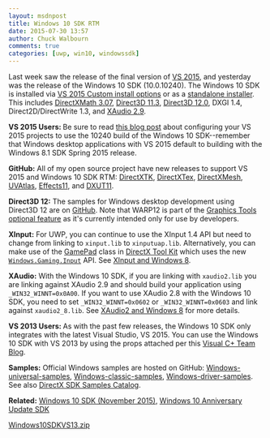 ```yaml
---
layout: msdnpost
title: Windows 10 SDK RTM
date: 2015-07-30 13:57
author: Chuck Walbourn
comments: true
categories: [uwp, win10, windowssdk]
---
```

Last week saw the release of the final version of <a href="https://walbourn.github.io/visual-studio-2015-rtm/">VS 2015</a>, and yesterday was the release of the Windows 10 SDK (10.0.10240). The Windows 10 SDK is installed via <a href="https://devblogs.microsoft.com/somasegar/building-apps-for-windows-10-with-visual-studio-2015/">VS 2015 Custom install options</a> or as a <a href="https://go.microsoft.com/fwlink/p/?LinkId=619296">standalone installer</a>. This includes <a href="https://walbourn.github.io/directxmath-3-07/">DirectXMath 3.07</a>, <a href="https://docs.microsoft.com/en-us/windows/desktop/direct3d11/direct3d-11-3-features">Direct3D 11.3</a>, <a href="https://docs.microsoft.com/en-us/windows/desktop/direct3d12/direct3d-12-graphics">Direct3D 12.0</a>, DXGI 1.4, Direct2D/DirectWrite 1.3, and <a href="https://docs.microsoft.com/en-us/windows/desktop/xaudio2/xaudio2-versions">XAudio 2.9</a>.
<!--more-->

<strong>VS 2015 Users: </strong>Be sure to read <a href="https://devblogs.microsoft.com/cppblog/developing-for-windows-10-with-visual-c-2015/">this blog post</a> about configuring your VS 2015 projects to use the 10240 build of the Windows 10 SDK--remember that Windows desktop applications with VS 2015 default to building with the Windows 8.1 SDK Spring 2015 release.

<strong>GitHub:</strong> All of my open source project have new releases to support VS 2015 and Windows 10 SDK RTM: <a href="https://github.com/Microsoft/DirectXTK">DirectXTK</a>, <a href="https://github.com/Microsoft/DirectXTex">DirectXTex</a>, <a href="https://github.com/Microsoft/DirectXMesh">DirectXMesh</a>, <a href="https://github.com/Microsoft/UVAtlas">UVAtlas</a>, <a href="https://github.com/Microsoft/FX11">Effects11</a>, and <a href="https://github.com/Microsoft/DXUT">DXUT11</a>.

<strong>Direct3D 12:</strong> The samples for Windows desktop development using Direct3D 12 are on <a href="https://github.com/Microsoft/DirectX-Graphics-Samples/">GitHub</a>. Note that WARP12 is part of the <a href="https://devblogs.microsoft.com/cppblog/visual-studio-2015-and-graphics-tools-for-windows-10/">Graphics Tools optional feature</a> as it's currently intended only for use by developers.

<strong>XInput:</strong> For UWP, you can continue to use the XInput 1.4 API but need to change from linking to <code>xinput.lib</code> to <code>xinputuap.lib</code>. Alternatively, you can make use of the <a href="https://walbourn.github.io/directx-tool-kit-now-with-gamepads/">GamePad</a> class in <a href="https://github.com/Microsoft/DirectXTK">DirectX Tool Kit</a>  which uses the new <code><a href="https://msdn.microsoft.com/en-us/library/windows/apps/windows.gaming.input">Windows.Gaming.Input</a></code> API. See <a href="https://walbourn.github.io/xinput-and-windows-8/">XInput and Windows 8</a>.

<strong>XAudio:</strong> With the Windows 10 SDK, if you are linking with <code>xaudio2.lib</code> you are linking against XAudio 2.9 and should build your application using ``_WIN32_WINNT=0x0A00``. If you want to use XAudio 2.8 with the Windows 10 SDK, you need to set ``_WIN32_WINNT=0x0602`` or ``_WIN32_WINNT=0x0603`` and link against <code>xaudio2_8.lib</code>. See <a href="https://walbourn.github.io/xaudio2-and-windows-8/">XAudio2 and Windows 8</a> for more details.

<strong>VS 2013 Users: </strong>As with the past few releases, the Windows 10 SDK only integrates with the latest Visual Studio, VS 2015. You can use the Windows 10 SDK with VS 2013 by using the props attached per this <a href="https://devblogs.microsoft.com/cppblog/using-the-windows-8-sdk-with-visual-studio-2010-configuring-multiple-projects/">Visual C+ Team Blog</a>.

<strong>Samples:</strong> Official Windows samples are hosted on GitHub: <a href="https://github.com/Microsoft/Windows-universal-samples">Windows-universal-samples</a>, <a href="https://github.com/Microsoft/Windows-classic-samples">Windows-classic-samples</a>, <a href="https://github.com/Microsoft/Windows-driver-samples">Windows-driver-samples</a>. See also <a href="https://walbourn.github.io/directx-sdk-samples-catalog/">DirectX SDK Samples Catalog</a>.

<strong>Related:</strong> <a href="https://walbourn.github.io/windows-10-sdk-november-2015/">Windows 10 SDK (November 2015),</a> <a href="https://walbourn.github.io/windows-10-anniversary-update-sdk/">Windows 10 Anniversary Update SDK</a>

<a href="https://walbourn.github.io/download/Windows10SDKVS13.zip">Windows10SDKVS13.zip</a>
